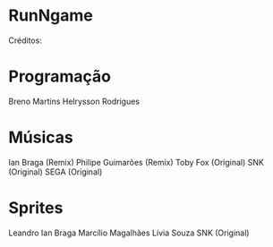 # RunNgame

Créditos:

# Programação

Breno Martins
Helrysson Rodrigues

# Músicas

Ian Braga (Remix)
Philipe Guimarões (Remix)
Toby Fox (Original)
SNK (Original)
SEGA (Original)

# Sprites

Leandro
Ian Braga
Marcílio Magalhães
Lívia Souza
SNK (Original)
